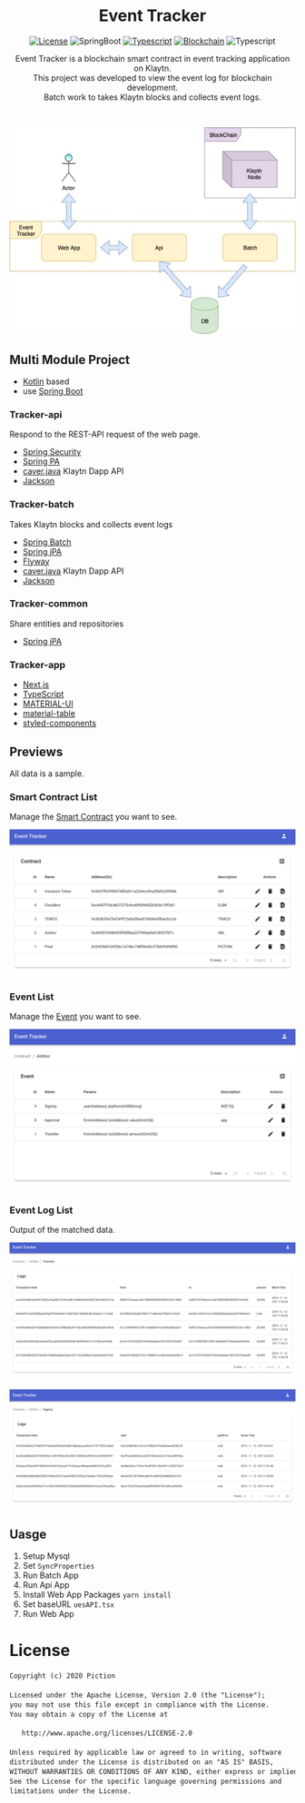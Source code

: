 <h1 align="center">Event Tracker</h1>

<p align="center">
  <a href="https://opensource.org/licenses/Apache-2.0"><img alt="License" src="https://img.shields.io/badge/License-Apache%202.0-blue.svg"/></a>
  <img alt="SpringBoot" src="https://img.shields.io/badge/Spring--boot-2.1.4-green"/>
  <a href="https://nextjs.org/learn/excel/typescript"><img alt="Typescript" src="https://img.shields.io/badge/Typescript-Next.js-blue"/></a>
   <a href="https://www.klaytn.com"><img alt="Blockchain" src="https://img.shields.io/badge/Blockchain-Klaytn-blue"/></a>
  <img alt="Typescript" src="https://badges.frapsoft.com/os/v1/open-source.svg?v=103"/>
</p>

<p align="center">  
  Event Tracker is a blockchain smart contract in event tracking application on Klaytn.<br>
  This project was developed to view the event log for blockchain development.<br>
  Batch work to takes Klaytn blocks and collects event logs.
</p>
</br>

<p align="center">
  <img src="/preview/diagram.jpg"/>
</p>


## Multi Module Project
- [Kotlin](https://kotlinlang.org/) based
- use [Spring Boot](https://spring.io/projects/spring-boot)

### Tracker-api
Respond to the REST-API request of the web page.
- [Spring Security](https://spring.io/projects/spring-security)
- [Spring PA](https://spring.io/projects/spring-data-jpa)
- [caver.java](https://github.com/klaytn/caver-java) Klaytn Dapp API
- [Jackson](https://github.com/FasterXML/jackson)

### Tracker-batch
Takes Klaytn blocks and collects event logs
- [Spring Batch](https://spring.io/projects/spring-batch)
- [Spring jPA](https://spring.io/projects/spring-data-jpa)
- [Flyway](https://flywaydb.org/)
- [caver.java](https://github.com/klaytn/caver-java) Klaytn Dapp API
- [Jackson](https://github.com/FasterXML/jackson)

### Tracker-common
Share entities and repositories
- [Spring jPA](https://spring.io/projects/spring-data-jpa)

### Tracker-app
- [Next.js](https://nextjs.org/)
- [TypeScript](https://www.typescriptlang.org/)
- [MATERIAL-UI](https://material-ui.com/)
- [material-table](https://material-table.com/#/)
- [styled-components](https://styled-components.com/)

## Previews
All data is a sample.

### Smart Contract List
Manage the [Smart Contract](https://docs.klaytn.com/klaytn/design/computation/klaytn-smart-contract) you want to see.
<p align="center">
  <img src="/preview/contract.png"/>
</p>

### Event List
Manage the [Event](https://solidity.readthedocs.io/en/v0.6.12/contracts.html?highlight=event#events) you want to see.
<p align="center">
  <img src="/preview/event.png"/>
</p>

### Event Log List
Output of the matched data.
<p align="center">
  <img src="/preview/transfer.png"/>
</p>

<p align="center">
  <img src="/preview/signup.png"/>
</p>

## Uasge
1. Setup Mysql
2. Set `SyncProperties`
3. Run Batch App
4. Run Api App
5. Install Web App Packages `yarn install`
6. Set baseURL `uesAPI.tsx`
7. Run Web App

# License
```xml
Copyright (c) 2020 Piction

Licensed under the Apache License, Version 2.0 (the "License");
you may not use this file except in compliance with the License.
You may obtain a copy of the License at

   http://www.apache.org/licenses/LICENSE-2.0

Unless required by applicable law or agreed to in writing, software
distributed under the License is distributed on an "AS IS" BASIS,
WITHOUT WARRANTIES OR CONDITIONS OF ANY KIND, either express or implied.
See the License for the specific language governing permissions and
limitations under the License.
```
